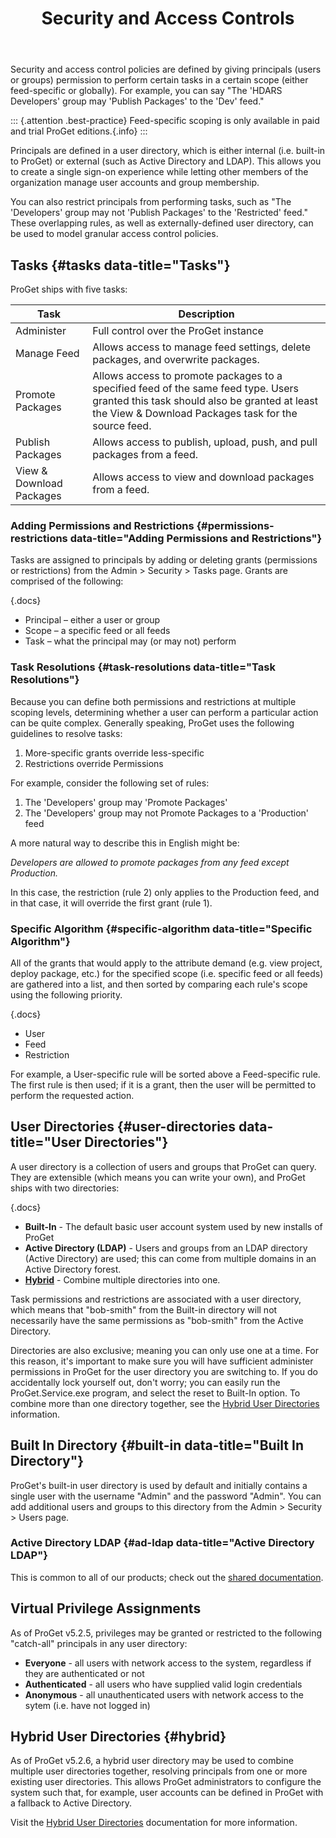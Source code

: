 ﻿---
title: Security and Access Controls
sequence: 200
keywords: proget, user, user directory, active directory, log in, authentication
---

Security and access control policies are defined by giving principals (users or groups) permission to perform certain tasks in a certain scope (either feed-specific or globally). For example, you can say "The 'HDARS Developers' group may 'Publish Packages' to the 'Dev' feed."

::: {.attention .best-practice}
Feed-specific scoping is only available in paid and trial ProGet editions.{.info}
:::

Principals are defined in a user directory, which is either internal (i.e. built-in to ProGet) or external (such as Active Directory and LDAP). This allows you to create a single sign-on experience while letting other members of the organization manage user accounts and group membership.

You can also restrict principals from performing tasks, such as "The 'Developers' group may not 'Publish Packages' to the 'Restricted' feed." These overlapping rules, as well as externally-defined user directory, can be used to model granular access control policies.

## Tasks {#tasks data-title="Tasks"}

ProGet ships with five tasks:

|Task|Description|
|--- |--- |
|Administer|Full control over the ProGet instance|
|Manage Feed|Allows access to manage feed settings, delete packages, and overwrite packages.|
|Promote Packages|Allows access to promote packages to a specified feed of the same feed type. Users granted this task should also be granted at least the View & Download Packages task for the source feed.|
|Publish Packages|Allows access to publish, upload, push, and pull packages from a feed.|
|View & Download Packages|Allows access to view and download packages from a feed.|


### Adding Permissions and Restrictions {#permissions-restrictions data-title="Adding Permissions and Restrictions"}

Tasks are assigned to principals by adding or deleting grants (permissions or restrictions) from the Admin > Security > Tasks page. Grants are comprised of the following:

{.docs}
*   Principal – either a user or group
*   Scope – a specific feed or all feeds
*   Task – what the principal may (or may not) perform

### Task Resolutions {#task-resolutions data-title="Task Resolutions"}

Because you can define both permissions and restrictions at multiple scoping levels, determining whether a user can perform a particular action can be quite complex. Generally speaking, ProGet uses the following guidelines to resolve tasks:

1.  More-specific grants override less-specific
2.  Restrictions override Permissions

For example, consider the following set of rules:

1.  The 'Developers' group may 'Promote Packages'
2.  The 'Developers' group may not Promote Packages to a 'Production' feed

A more natural way to describe this in English might be:

_Developers are allowed to promote packages from any feed except Production._

In this case, the restriction (rule 2) only applies to the Production feed, and in that case, it will override the first grant (rule 1).

### Specific Algorithm  {#specific-algorithm data-title="Specific Algorithm"}

All of the grants that would apply to the attribute demand (e.g. view project, deploy package, etc.) for the specified scope (i.e. specific feed or all feeds) are gathered into a list, and then sorted by comparing each rule's scope using the following priority.

{.docs}
*   User
*   Feed
*   Restriction

For example, a User-specific rule will be sorted above a Feed-specific rule. The first rule is then used; if it is a grant, then the user will be permitted to perform the requested action.

## User Directories  {#user-directories data-title="User Directories"}

A user directory is a collection of users and groups that ProGet can query. They are extensible (which means you can write your own), and ProGet ships with two directories:

{.docs}
*   **Built-In** - The default basic user account system used by new installs of ProGet
*   **Active Directory (LDAP)** - Users and groups from an LDAP directory (Active Directory) are used; this can come from multiple domains in an Active Directory forest.
*   [**Hybrid**](#hybrid) - Combine multiple directories into one.

Task permissions and restrictions are associated with a user directory, which means that "bob-smith" from the Built-in directory will not necessarily have the same permissions as "bob-smith" from the Active Directory.

Directories are also exclusive; meaning you can only use one at a time. For this reason, it's important to make sure you will have sufficient administer permissions in ProGet for the user directory you are switching to. If you do accidentally lock yourself out, don't worry; you can easily run the ProGet.Service.exe program, and select the reset to Built-In option.  To combine more than one directory together, see the [Hybrid User Directories](#hybrid) information.

## Built In Directory {#built-in data-title="Built In Directory"}

ProGet's built-in user directory is used by default and initially contains a single user with the username "Admin" and the password "Admin". You can add additional users and groups to this directory from the Admin > Security > Users page.

### Active Directory LDAP {#ad-ldap data-title="Active Directory LDAP"}

This is common to all of our products; check out the [shared documentation](/docs/various/ldap/ldap-active-directory).

## Virtual Privilege Assignments

As of ProGet v5.2.5, privileges may be granted or restricted to the following "catch-all" principals in any user directory:

 - **Everyone** - all users with network access to the system, regardless if they are authenticated or not
 - **Authenticated** - all users who have supplied valid login credentials
 - **Anonymous** - all unauthenticated users with network access to the sytem (i.e. have not logged in)

## Hybrid User Directories {#hybrid}

As of ProGet v5.2.6, a hybrid user directory may be used to combine multiple user directories together, resolving principals from one or more existing user directories. This allows ProGet administrators to configure the system such that, for example, user accounts can be defined in ProGet with a fallback to Active Directory.

Visit the [Hybrid User Directories](/docs/various/ldap/combining-with-built-in) documentation for more information.
